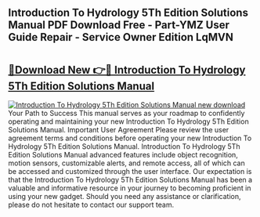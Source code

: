## Introduction To Hydrology 5Th Edition Solutions Manual PDF Download Free - Part-YMZ User Guide Repair - Service Owner Edition LqMVN

# <h2><a href="http://bc14909.oget.top/?id=Introduction+To+Hydrology+5Th+Edition+Solutions+Manual">🔗Download New 👉🔴 Introduction To Hydrology 5Th Edition Solutions Manual</a></h2>

[![Introduction To Hydrology 5Th Edition Solutions Manual new download](https://i.imgur.com/5g1atiW.png)](http://bc14909.oget.top/?id=Introduction+To+Hydrology+5Th+Edition+Solutions+Manual)
Your Path to Success This manual serves as your roadmap to confidently operating and maintaining your new Introduction To Hydrology 5Th Edition Solutions Manual. Important User Agreement Please review the user agreement terms and conditions before operating your new Introduction To Hydrology 5Th Edition Solutions Manual. Introduction To Hydrology 5Th Edition Solutions Manual advanced features include object recognition, motion sensors, customizable alerts, and remote access, all of which can be accessed and customized through the user interface. Our expectation is that the Introduction To Hydrology 5Th Edition Solutions Manual has been a valuable and informative resource in your journey to becoming proficient in using your new gadget. Should you need any assistance or clarification, please do not hesitate to contact our support team.
